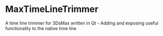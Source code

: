 # MaxTimeLineTrimmer
A time line trimmer for 3DsMax written in Qt - Adding and exposing useful functionality to the native time line
